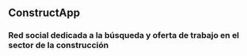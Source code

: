 ## ConstructApp 
### Red social dedicada a la búsqueda y oferta de trabajo en el sector de la construcción
